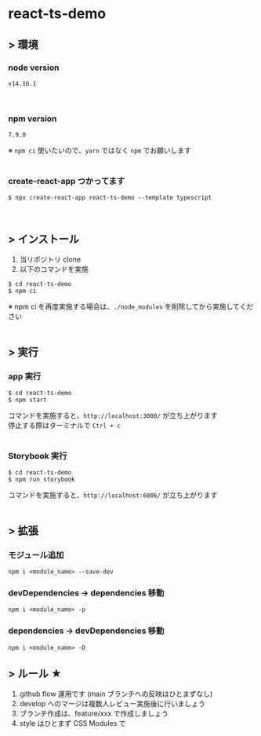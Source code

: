 # react-ts-demo

## > 環境

### node version

```
v14.16.1
```

<br />

### npm version

```
7.9.0
```

※ `npm ci` 使いたいので、`yarn` ではなく `npm` でお願いします  
<br />

### create-react-app つかってます

```
$ npx create-react-app react-ts-demo --template typescript
```

<br />

## > インストール

1. 当リポジトリ clone
2. 以下のコマンドを実施

```
$ cd react-ts-demo
$ npm ci
```

※ npm ci を再度実施する場合は、`./node_modules` を削除してから実施してください  
<br />

## > 実行

### app 実行

```
$ cd react-ts-demo
$ npm start
```

コマンドを実施すると、`http://localhost:3000/` が立ち上がります  
停止する際はターミナルで `Ctrl + c`  
<br />

### Storybook 実行

```
$ cd react-ts-demo
$ npm run storybook
```

コマンドを実施すると、`http://localhost:6006/` が立ち上がります  
<br />

## > 拡張

### モジュール追加

```
npm i <module_name> --save-dev
```

### devDependencies → dependencies 移動

```
npm i <module_name> -p
```

### dependencies → devDependencies 移動

```
npm i <module_name> -D
```

## > ルール ★

1. github flow 運用です (main ブランチへの反映はひとまずなし)
2. develop へのマージは複数人レビュー実施後に行いましょう
3. ブランチ作成は、feature/xxx で作成しましょう
4. style はひとまず CSS Modules で
